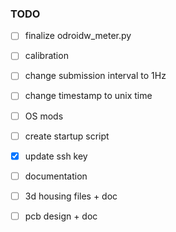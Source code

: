### TODO 

- [ ] finalize odroidw_meter.py
 - [ ] calibration
 - [ ] change submission interval to 1Hz
 - [ ] change timestamp to unix time

- [ ] OS mods
 - [ ] create startup script
 - [x] update ssh key
    
- [ ] documentation
 - [ ] 3d housing files + doc
 - [ ] pcb design + doc
    
